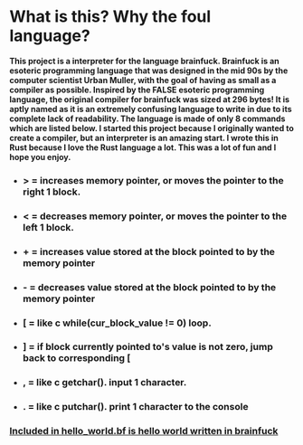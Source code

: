 
# What is this? Why the foul language?
**This project is a interpreter for the language brainfuck.  Brainfuck is an esoteric programming language that was designed in the mid 90s by the computer scientist Urban Muller, with the goal of having as small as a compiler as possible.  Inspired by the FALSE esoteric programming language, the original compiler for brainfuck was sized at 296 bytes!  It is aptly named as it is an extremely confusing language to write in due to its complete lack of readability.  The language is made of only 8 commands which are listed below. I started this project because I originally wanted to create a compiler, but an interpreter is an amazing start. I wrote this in Rust because I love the Rust language a lot. This was a lot of fun and I hope you enjoy.**

* ### > = increases memory pointer, or moves the pointer to the right 1 block.
* ### < = decreases memory pointer, or moves the pointer to the left 1 block.
* ### + = increases value stored at the block pointed to by the memory pointer
* ### - = decreases value stored at the block pointed to by the memory pointer
* ### [ = like c while(cur_block_value != 0) loop.
* ### ] = if block currently pointed to's value is not zero, jump back to corresponding [
* ### , = like c getchar(). input 1 character.
* ### . = like c putchar(). print 1 character to the console


### [Included in hello_world.bf is hello world written in brainfuck](/hello_world.bf)
